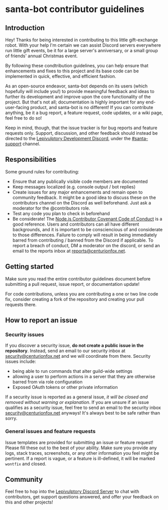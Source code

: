 # santa-bot contributor guidelines

## Introduction

Hey!  Thanks for being interested in contributing to this little gift-exchange robot.  With your help I'm certain we can assist Discord servers everywhere run little gift events, be it for a large server's anniversary, or a small group of friends' annual Christmas  event.

By following these condtribution guidelines, you can help ensure that enhancements and fixes to this project and its base code can be implemented in quick, effective, and efficient fashion.

As an open-source endeavor, santa-bot depends on its users (which hopefully will include you!) to provide meaningful feedback and ideas to further its development and improve upon the core functionality of the project.  But that's not all; documentation is highly important for any end-user-facing product, and santa-bot is no different!  If you can contribute anything, be it a bug report, a feature request, code updates, or a wiki page, feel free to do so!

Keep in mind, though, that the issue tracker is for bug reports and feature requests only.  Support, discussion, and other feedback should instead be directed to the [Lepivulptory Development Discord](https://discord.gg/kEB2XtU), under the [#santa-support](https://discord.gg/t7UpmeS) channel.

## Responsibilities

Some ground rules for contributing:

- Ensure that any publically visible code members are documented
- Keep messages localized (e.g. console output / bot replies)
- Create issues for any major enhancements and remain open to community feedback.  It might be a good idea to discuss these on the contributors channel on the Discord as well beforehand.  Just ask a moderator for the @contributors role.
- Test any code you plan to check in beforehand
- Be considerate!  The [Node.js Contributor Covenant Code of Conduct](https://github.com/nodejs/admin/blob/master/CODE_OF_CONDUCT.md) is a good reference.  Users and contributors can all have different backgrounds, and it is important to be consciencious of and considerate to those differences.  Failure to comply will result in being immediately barred from contributing / banned from the Discord if applicable.  To report a breach of conduct, DM a moderator on the discord, or send an email to the reports inbox at <reports@centurionfox.net>.

## Getting started

Make sure you read the entire contributor guidelines document before submitting a pull request, issue report, or documentation update!

For code contributions, unless you are contributing a one or two line code fix, consider creating a fork of the repository and creating your pull requests there.

## How to report an issue

### Security issues

If you discover a security issue, **do not create a public issue in the repository**. Instead, send an email to our security inbox at <security@centurionfox.net> and we will coordinate from there.  Security issues include:

- being able to run commands that alter guild-wide settings
- allowing a user to perform actions in a server that they are otherwise barred from via role configuration
- Exposed OAuth tokens or other private information

If a security issue is reported as a general issue, *it will be closed and removed without warning or explanation*.  If you are unsure if an issue qualifies as a security issue, feel free to send an email to the security inbox <security@centurionfox.net> anyways!  It's always best to be safe rather than sorry.

### General issues and feature requests

Issue templates are provided for submitting an issue or feature request!  Please fill these out to the best of your ability.  Make sure you provide any logs, stack traces, screenshots, or any other information you feel might be pertinent.  If a report is vague, or a feature is ill-defined, it will be marked `wontfix` and closed.

## Community

Feel free to hop into the [Lepivulptory Discord Server](https://discord.gg/kEB2XtU) to chat with contributors, get support questions answered, and offer your feedback on this and other projects!